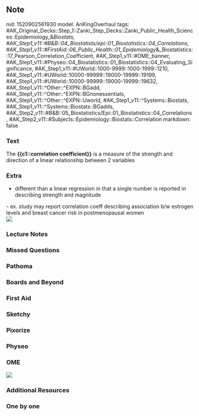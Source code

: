 ## Note
nid: 1520902561930
model: AnKingOverhaul
tags: #AK_Original_Decks::Step_1::Zanki_Step_Decks::Zanki_Public_Health_Sciences::Epidemiology_&_Biostats, #AK_Step1_v11::#B&B::04_Biostatists/epi::01_Biostatistics::04_Correlations, #AK_Step1_v11::#FirstAid::06_Public_Health::01_Epidemiology_&_Biostatistics::17_Pearson_Correlation_Coefficient, #AK_Step1_v11::#OME_banner, #AK_Step1_v11::#Physeo::04_Biostatistics::01_Biostatistics::04_Evaluating_Significance, #AK_Step1_v11::#UWorld::1000-9999::1000-1999::1210, #AK_Step1_v11::#UWorld::10000-99999::19000-19999::19199, #AK_Step1_v11::#UWorld::10000-99999::19000-19999::19632, #AK_Step1_v11::^Other::^EXPN::BGadd, #AK_Step1_v11::^Other::^EXPN::BGnonessentials, #AK_Step1_v11::^Other::^EXPN::Uworld, #AK_Step1_v11::^Systems::Biostats, #AK_Step1_v11::^Systems::Biostats::BGadds, #AK_Step2_v11::#B&B::05_Biostatistics/Epi::01_Biostatistics::04_Correlations, #AK_Step2_v11::#Subjects::Epidemiology::Biostats::Correlation
markdown: false

### Text
The <b>{{c1::correlation coefficient}}</b> is a measure of the
strength and direction of a linear relationship between 2 variables

### Extra
- different than a linear regression in that a single number is
reported in describing strength and magnitude
<div>
  - ex. study may report correlation coeff describing association
  b/w estrogen levels and breast cancer risk in postmenopausal
  women
  <div>
    <span style="font-style: italic"><img src=
    "paste-123746597732353.jpg"></span>
  </div>
</div>

### Lecture Notes


### Missed Questions


### Pathoma


### Boards and Beyond


### First Aid


### Sketchy


### Pixorize


### Physeo


### OME
<div class="ome-widget">
  <a href="https://onlinemeded.org?ref=anki"><img src=
  "_OME_AnkiFlashcards_General_3.png"></a>
</div>

### Additional Resources


### One by one

